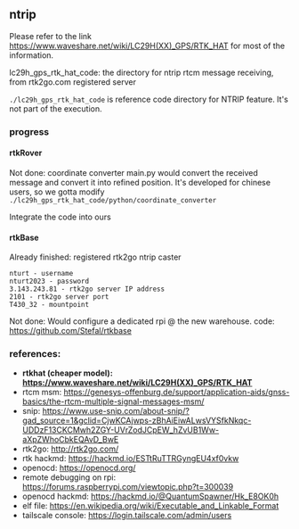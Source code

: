 ## ntrip

Please refer to the link https://www.waveshare.net/wiki/LC29H(XX)_GPS/RTK_HAT for most of the information.

lc29h_gps_rtk_hat_code: the directory for ntrip rtcm message receiving, from rtk2go.com registered server

``./lc29h_gps_rtk_hat_code`` is reference code directory for NTRIP feature. It's not part of the execution.

### progress
#### rtkRover
Not done:
coordinate converter main.py would convert the received message and convert it into refined position. It's developed for chinese users, so we gotta modify ```./lc29h_gps_rtk_hat_code/python/coordinate_converter```

Integrate the code into ours

#### rtkBase
Already finished: registered rtk2go ntrip caster
```
nturt - username
nturt2023 - password
3.143.243.81 - rtk2go server IP address
2101 - rtk2go server port
T430_32 - mountpoint
```

Not done:
Would configure a dedicated rpi @ the new warehouse. 
code: https://github.com/Stefal/rtkbase

### references:
- **rtkhat (cheaper model): https://www.waveshare.net/wiki/LC29H(XX)_GPS/RTK_HAT**
- rtcm msm: https://genesys-offenburg.de/support/application-aids/gnss-basics/the-rtcm-multiple-signal-messages-msm/
- snip: https://www.use-snip.com/about-snip/?gad_source=1&gclid=CjwKCAjwps-zBhAiEiwALwsVYSfkNkqc-UDDzF13CKCMwh2ZGY-UVrZodJCpEW_hZvUB1Ww-aXpZWhoCbkEQAvD_BwE
- rtk2go: http://rtk2go.com/
- rtk hackmd: https://hackmd.io/ESTtRuTTRGyngEU4xf0vkw
- openocd: https://openocd.org/
- remote debugging on rpi: https://forums.raspberrypi.com/viewtopic.php?t=300039
- openocd hackmd: https://hackmd.io/@QuantumSpawner/Hk_E8OK0h
- elf file: https://en.wikipedia.org/wiki/Executable_and_Linkable_Format
- tailscale console: https://login.tailscale.com/admin/users
